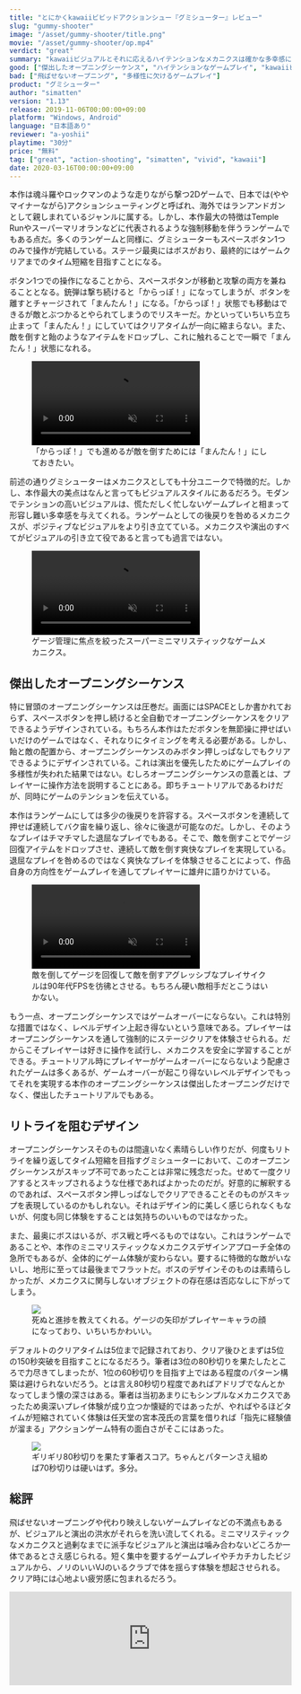 ```yaml
---
title: "とにかくkawaiiビビッドアクションシュー『グミシューター』レビュー"
slug: "gummy-shooter"
image: "/asset/gummy-shooter/title.png"
movie: "/asset/gummy-shooter/op.mp4"
verdict: "great"
summary: "kawaiiビジュアルとそれに応えるハイテンションなメカニクスは確かな多幸感に満ちている。作品の姿勢をゲームプレイを通してプレイヤーに語りかけるオープニングシーケンスはゲームならではな演出手法として一級品。"
good: ["傑出したオープニングシーケンス", "ハイテンションなゲームプレイ", "kawaiiビジュアル"]
bad: ["飛ばせないオープニング", "多様性に欠けるゲームプレイ"]
product: "グミシューター"
author: "simatten"
version: "1.13"
release: 2019-11-06T00:00:00+09:00
platform: "Windows, Android"
language: "日本語あり"
reviewer: "a-yoshii"
playtime: "30分"
price: "無料"
tag: ["great", "action-shooting", "simatten", "vivid", "kawaii"]
date: 2020-03-16T00:00:00+09:00
---
```


本作は魂斗羅やロックマンのような走りながら撃つ2Dゲームで、日本では(ややマイナーながら)アクションシューティングと呼ばれ、海外ではランアンドガンとして親しまれているジャンルに属する。しかし、本作最大の特徴はTemple Runやスーパーマリオランなどに代表されるような強制移動を伴うランゲームでもある点だ。多くのランゲームと同様に、グミシューターもスペースボタン1つのみで操作が完結している。ステージ最奥にはボスがおり、最終的にはゲームクリアまでのタイム短縮を目指すことになる。

ボタン1つでの操作になることから、スペースボタンが移動と攻撃の両方を兼ねることとなる。銃弾は撃ち続けると「からっぽ！」になってしまうが、ボタンを離すとチャージされて「まんたん！」になる。「からっぽ！」状態でも移動はできるが敵とぶつかるとやられてしまうのでリスキーだ。かといっていちいち立ち止まって「まんたん！」にしていてはクリアタイムが一向に縮まらない。また、敵を倒すと飴のようなアイテムをドロップし、これに触れることで一瞬で「まんたん！」状態になれる。

<figure>
	<video playsinline autoplay muted loop src="/asset/gummy-shooter/empty.mp4"></video>
	<figcaption>「からっぽ！」でも進めるが敵を倒すためには「まんたん！」にしておきたい。</figcaption>
</figure>

前述の通りグミシューターはメカニクスとしても十分ユニークで特徴的だ。しかし、本作最大の美点はなんと言ってもビジュアルスタイルにあるだろう。モダンでテンションの高いビジュアルは、慌ただしく忙しないゲームプレイと相まって形容し難い多幸感を与えてくれる。ランゲームとしての後戻りを咎めるメカニクスが、ポジティブなビジュアルをより引き立てている。メカニクスや演出のすべてがビジュアルの引き立て役であると言っても過言ではない。

<figure>
	<video playsinline autoplay muted loop src="/asset/gummy-shooter/hopping.mp4"></video>
	<figcaption>ゲージ管理に焦点を絞ったスーパーミニマリスティックなゲームメカニクス。</figcaption>
</figure>

## 傑出したオープニングシーケンス
特に冒頭のオープニングシーケンスは圧巻だ。画面にはSPACEとしか書かれておらず、スペースボタンを押し続けると全自動でオープニングシーケンスをクリアできるようデザインされている。もちろん本作はただボタンを無節操に押せばいいだけのゲームではなく、それなりにタイミングを考える必要がある。しかし、飴と敵の配置から、オープニングシーケンスのみボタン押しっぱなしでもクリアできるようにデザインされている。これは演出を優先したためにゲームプレイの多様性が失われた結果ではない。むしろオープニングシーケンスの意義とは、プレイヤーに操作方法を説明することにある。即ちチュートリアルであるわけだが、同時にゲームのテンションを伝えている。

本作はランゲームにしては多少の後戻りを許容する。スペースボタンを連続して押せば連続してバク宙を繰り返し、徐々に後退が可能なのだ。しかし、そのようなプレイはチマチマした退屈なプレイでもある。そこで、敵を倒すことでゲージ回復アイテムをドロップさせ、連続して敵を倒す爽快なプレイを実現している。退屈なプレイを咎めるのではなく爽快なプレイを体験させることによって、作品自身の方向性をゲームプレイを通してプレイヤーに雄弁に語りかけている。

<figure>
	<video playsinline autoplay muted loop src="/asset/gummy-shooter/aggressive.mp4"></video>
	<figcaption>敵を倒してゲージを回復して敵を倒すアグレッシブなプレイサイクルは90年代FPSを彷彿とさせる。もちろん硬い敵相手だとこうはいかない。</figcaption>
</figure>

もう一点、オープニングシーケンスではゲームオーバーにならない。これは特別な措置ではなく、レベルデザイン上起き得ないという意味である。プレイヤーはオープニングシーケンスを通して強制的にステージクリアを体験させられる。だからこそプレイヤーは好きに操作を試行し、メカニクスを安全に学習することができる。チュートリアル時にプレイヤーがゲームオーバーにならないよう配慮されたゲームは多くあるが、ゲームオーバーが起こり得ないレベルデザインでもってそれを実現する本作のオープニングシーケンスは傑出したオープニングだけでなく、傑出したチュートリアルでもある。

## リトライを阻むデザイン
オープニングシーケンスそのものは間違いなく素晴らしい作りだが、何度もリトライを繰り返してタイム短縮を目指すグミシューターにおいて、このオープニングシーケンスがスキップ不可であったことは非常に残念だった。せめて一度クリアするとスキップされるような仕様であればよかったのだが。好意的に解釈するのであれば、スペースボタン押しっぱなしでクリアできることそのものがスキップを表現しているのかもしれない。それはデザイン的に美しく感じられなくもないが、何度も同じ体験をすることは気持ちのいいものではなかった。

また、最奥にボスはいるが、ボス戦と呼べるものではない。これはランゲームであることや、本作のミニマリスティックなメカニクスデザインアプローチ全体の急所でもあるが、全体的にゲーム体験が変わらない。要するに特徴的な敵がいないし、地形に至っては最後までフラットだ。ボスのデザインそのものは素晴らしかったが、メカニクスに関与しないオブジェクトの存在感は否応なしに下がってしまう。

<figure>
	<img src="/asset/gummy-shooter/gameover.png">
	<figcaption>死ぬと進捗を教えてくれる。ゲージの矢印がプレイヤーキャラの顔になっており、いちいちかわいい。</figcaption>
</figure>

デフォルトのクリアタイムは5位まで記録されており、クリア後ひとまずは5位の150秒突破を目指すことになるだろう。筆者は3位の80秒切りを果たしたところで力尽きてしまったが、1位の60秒切りを目指す上ではある程度のパターン構築は避けられないだろう。とは言え80秒切り程度であればアドリブでなんとかなってしまう懐の深さはある。筆者は当初あまりにもシンプルなメカニクスであったため奥深いプレイ体験が成り立つか懐疑的ではあったが、やればやるほどタイムが短縮されていく体験は任天堂の宮本茂氏の言葉を借りれば「指先に経験値が溜まる」アクションゲーム特有の面白さがそこにはあった。

<figure>
	<img src="/asset/gummy-shooter/result.png">
	<figcaption>ギリギリ80秒切りを果たす筆者スコア。ちゃんとパターンさえ組めば70秒切りは硬いはず。多分。</figcaption>
</figure>

## 総評
飛ばせないオープニングや代わり映えしないゲームプレイなどの不満点もあるが、ビジュアルと演出の洪水がそれらを洗い流してくれる。ミニマリスティックなメカニクスと過剰なまでに派手なビジュアルと演出は噛み合わないどころか一体であるとさえ感じられる。短く集中を要するゲームプレイやチカチカしたビジュアルから、ノリのいいVJのいるクラブで体を揺らす体験を想起させられる。クリア時には心地よい疲労感に包まれるだろう。

<iframe src="https://itch.io/embed/511686" height="167" width="100%" frameborder="0">
	<a href="https://simatten.itch.io/gummy-shooter">GummyShooter/グミシューター by simatten</a>
</iframe>
